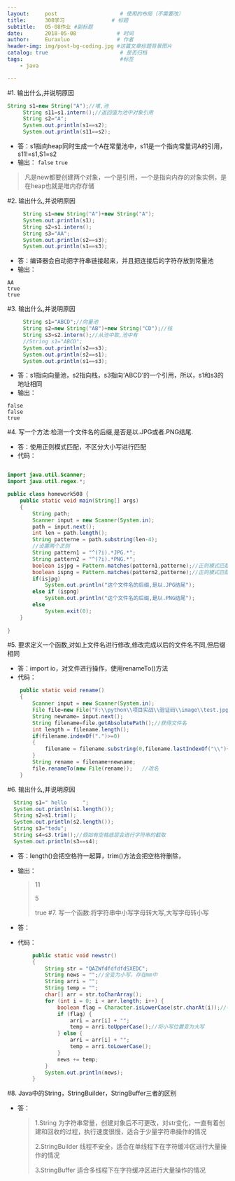 ```yaml
---
layout:     post                    # 使用的布局（不需要改）
title:      308学习               # 标题 
subtitle:   05-08作业 #副标题
date:       2018-05-08             # 时间
author:     Euraxluo               # 作者
header-img: img/post-bg-coding.jpg #这篇文章标题背景图片
catalog: true                       # 是否归档
tags:                               #标签
    - java

---
```


#1. 输出什么,并说明原因

   ```java
   String s1=new String("A");//堆,池
   		String s11=s1.intern();//返回值为池中对象引用
   		String s2="A";
   		System.out.println(s1==s2);
   		System.out.println(s11==s2);
   ```
+ 答：s1指向heap同时生成一个A在常量池中，s11是一个指向常量词A的引用，s11!=s1,S1=s2
+ 输出：
`false`
`true`
> 凡是new都要创建两个对象，一个是引用，一个是指向内存的对象实例，是在heap也就是堆内存存储

#2. 输出什么,并说明原因

   ```java
   		String s1=new String("A")+new String("A");
   		System.out.println(s1);
   		String s2=s1.intern();
   		String s3="AA";
   		System.out.println(s2==s3);
   		System.out.println(s1==s3);
   ```

+ 答：编译器会自动把字符串链接起来，并且把连接后的字符存放到常量池
+ 输出：
```
AA
true
true
```

#3. 输出什么,并说明原因

   ```java
   		String s1="ABCD";//向量池
   		String s2=new String("AB")+new String("CD");//栈
   		String s3=s2.intern();//从池中取,池中有
   		//String s1="ABCD";
   		System.out.println(s2==s3);
   		System.out.println(s2==s1);
   		System.out.println(s1==s3);
   ```
+ 答：s1指向向量池，s2指向栈，s3指向‘ABCD’的一个引用，所以，s1和s3的地址相同
+ 输出：
```
false
false
true
```

#4. 写一个方法:检测一个文件名的后缀,是否是以.JPG或者.PNG结尾.
+ 答：使用正则模式匹配，不区分大小写进行匹配
+ 代码：

```java

import java.util.Scanner;
import java.util.regex.*;

public class homework508 {
	public static void main(String[] args)
	{
		String path;
		Scanner input = new Scanner(System.in);
		path = input.next();
		int len = path.length();
		String patterne = path.substring(len-4);
		//设置两个正则
		String pattern1 = "^(?i).*JPG.*";
		String pattern2 = "^(?i).*PNG.*";
		boolean isjpg = Pattern.matches(pattern1,patterne);//正则模式匹配
		boolean ispng = Pattern.matches(pattern2,patterne);//正则模式匹配
		if(isjpg)
			System.out.println("这个文件名的后缀,是以.JPG结尾");
		else if (ispng)
			System.out.println("这个文件名的后缀,是以.PNG结尾");
		else
			System.exit(0);
	}
	
}

```

#5. 要求定义一个函数,对如上文件名进行修改,修改完成以后的文件名不同,但后缀相同
+ 答：import io，对文件进行操作，使用renameTo()方法
+ 代码：
```java
	public static void rename()
	{
		Scanner input = new Scanner(System.in);
		File file=new File("F:\\python\\项目实战\\验证码\\image\\test.jpg");   //指定文件名及路径
		String newname= input.next();
		String filename=file.getAbsolutePath();//获得文件名
		int length = filename.length();
		if(filename.indexOf(".")>=0)
		{
			filename = filename.substring(0,filename.lastIndexOf("\\")+1);//去掉后缀
		}
		String rename = filename+newname;
		file.renameTo(new File(rename));   //改名
	}
```

#6. 输出什么,并说明原因
 ```java
   String s1=" hello     ";
   System.out.println(s1.length());
   String s2=s1.trim();
   System.out.println(s2.length());
   String s3="tedu";
   String s4=s3.trim();//假如有空格底层会进行字符串的截取
   System.out.println(s3==s4);
 ```
+ 答：length()会把空格符一起算，trim()方法会把空格符删除，

+ 输出：

  > 11
  >
  > 5
  >
  > true
#7. 写一个函数:将字符串中小写字母转大写,大写字母转小写
+ 答：
+ 代码：
```java
		public static void newstr()
		{
			String str = "QAZWfdfdfdfdSXEDC";
			String news = "";//全变为小写，存在mm中
			String arri = "";
			String temp = "";
			char[] arr = str.toCharArray();
			for (int i = 0; i < arr.length; i++) {
				boolean flag = Character.isLowerCase(str.charAt(i));//判断是否为小写
				if (flag) {
					arri = arr[i] + "";
					temp = arri.toUpperCase();//将小写位置变为大写
				} else {
					arri = arr[i] + "";
					temp = arri.toLowerCase();
				}
				news += temp;
			}
			System.out.println(news);
		}
```

#8.  Java中的String，StringBuilder，StringBuffer三者的区别
+ 答：
  > 1.String 为字符串常量，创建对象后不可更改，对str变化，一直有着创建和回收的过程，执行速度很慢，适合于少量字符串操作的情况
  >
  > 2.StringBuilder 线程不安全，适合在单线程下在字符缓冲区进行大量操作的情况
  >
  > 3.StringBuffer 适合多线程下在字符缓冲区进行大量操作的情况
  >
  > 
